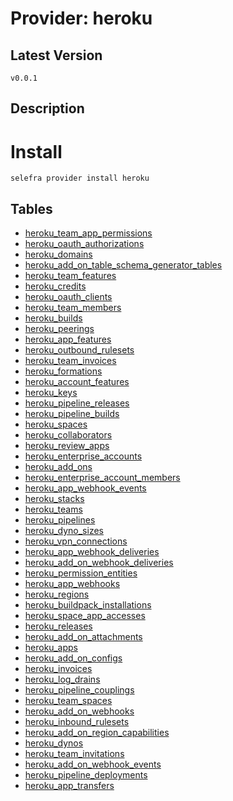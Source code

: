 # Provider: heroku

## Latest Version 

```
v0.0.1
```
## Description 


# Install 

```
selefra provider install heroku
```


## Tables 

- [heroku_team_app_permissions](heroku_team_app_permissions.md)
- [heroku_oauth_authorizations](heroku_oauth_authorizations.md)
- [heroku_domains](heroku_domains.md)
- [heroku_add_on_table_schema_generator_tables](heroku_add_on_table_schema_generator_tables.md)
- [heroku_team_features](heroku_team_features.md)
- [heroku_credits](heroku_credits.md)
- [heroku_oauth_clients](heroku_oauth_clients.md)
- [heroku_team_members](heroku_team_members.md)
- [heroku_builds](heroku_builds.md)
- [heroku_peerings](heroku_peerings.md)
- [heroku_app_features](heroku_app_features.md)
- [heroku_outbound_rulesets](heroku_outbound_rulesets.md)
- [heroku_team_invoices](heroku_team_invoices.md)
- [heroku_formations](heroku_formations.md)
- [heroku_account_features](heroku_account_features.md)
- [heroku_keys](heroku_keys.md)
- [heroku_pipeline_releases](heroku_pipeline_releases.md)
- [heroku_pipeline_builds](heroku_pipeline_builds.md)
- [heroku_spaces](heroku_spaces.md)
- [heroku_collaborators](heroku_collaborators.md)
- [heroku_review_apps](heroku_review_apps.md)
- [heroku_enterprise_accounts](heroku_enterprise_accounts.md)
- [heroku_add_ons](heroku_add_ons.md)
- [heroku_enterprise_account_members](heroku_enterprise_account_members.md)
- [heroku_app_webhook_events](heroku_app_webhook_events.md)
- [heroku_stacks](heroku_stacks.md)
- [heroku_teams](heroku_teams.md)
- [heroku_pipelines](heroku_pipelines.md)
- [heroku_dyno_sizes](heroku_dyno_sizes.md)
- [heroku_vpn_connections](heroku_vpn_connections.md)
- [heroku_app_webhook_deliveries](heroku_app_webhook_deliveries.md)
- [heroku_add_on_webhook_deliveries](heroku_add_on_webhook_deliveries.md)
- [heroku_permission_entities](heroku_permission_entities.md)
- [heroku_app_webhooks](heroku_app_webhooks.md)
- [heroku_regions](heroku_regions.md)
- [heroku_buildpack_installations](heroku_buildpack_installations.md)
- [heroku_space_app_accesses](heroku_space_app_accesses.md)
- [heroku_releases](heroku_releases.md)
- [heroku_add_on_attachments](heroku_add_on_attachments.md)
- [heroku_apps](heroku_apps.md)
- [heroku_add_on_configs](heroku_add_on_configs.md)
- [heroku_invoices](heroku_invoices.md)
- [heroku_log_drains](heroku_log_drains.md)
- [heroku_pipeline_couplings](heroku_pipeline_couplings.md)
- [heroku_team_spaces](heroku_team_spaces.md)
- [heroku_add_on_webhooks](heroku_add_on_webhooks.md)
- [heroku_inbound_rulesets](heroku_inbound_rulesets.md)
- [heroku_add_on_region_capabilities](heroku_add_on_region_capabilities.md)
- [heroku_dynos](heroku_dynos.md)
- [heroku_team_invitations](heroku_team_invitations.md)
- [heroku_add_on_webhook_events](heroku_add_on_webhook_events.md)
- [heroku_pipeline_deployments](heroku_pipeline_deployments.md)
- [heroku_app_transfers](heroku_app_transfers.md)


